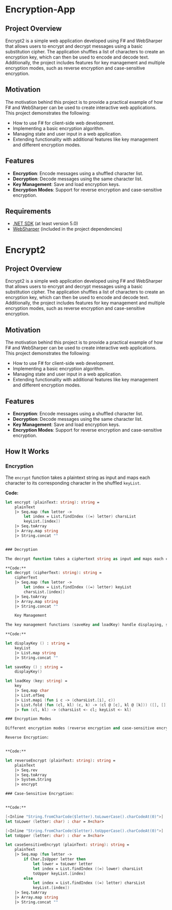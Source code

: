 # Encryption-App

## Project Overview

Encrypt2 is a simple web application developed using F# and WebSharper that allows users to encrypt and decrypt messages using a basic substitution cipher. The application shuffles a list of characters to create an encryption key, which can then be used to encode and decode text. Additionally, the project includes features for key management and multiple encryption modes, such as reverse encryption and case-sensitive encryption.

## Motivation

The motivation behind this project is to provide a practical example of how F# and WebSharper can be used to create interactive web applications. This project demonstrates the following:

- How to use F# for client-side web development.
- Implementing a basic encryption algorithm.
- Managing state and user input in a web application.
- Extending functionality with additional features like key management and different encryption modes.

## Features

- **Encryption**: Encode messages using a shuffled character list.
- **Decryption**: Decode messages using the same character list.
- **Key Management**: Save and load encryption keys.
- **Encryption Modes**: Support for reverse encryption and case-sensitive encryption.

## Requirements

- [.NET SDK](https://dotnet.microsoft.com/download) (at least version 5.0)
- [WebSharper](https://websharper.com/) (included in the project dependencies)

# Encrypt2

## Project Overview

Encrypt2 is a simple web application developed using F# and WebSharper that allows users to encrypt and decrypt messages using a basic substitution cipher. The application shuffles a list of characters to create an encryption key, which can then be used to encode and decode text. Additionally, the project includes features for key management and multiple encryption modes, such as reverse encryption and case-sensitive encryption.

## Motivation

The motivation behind this project is to provide a practical example of how F# and WebSharper can be used to create interactive web applications. This project demonstrates the following:

- How to use F# for client-side web development.
- Implementing a basic encryption algorithm.
- Managing state and user input in a web application.
- Extending functionality with additional features like key management and different encryption modes.

## Features

- **Encryption**: Encode messages using a shuffled character list.
- **Decryption**: Decode messages using the same character list.
- **Key Management**: Save and load encryption keys.
- **Encryption Modes**: Support for reverse encryption and case-sensitive encryption.

## How It Works

### Encryption

The `encrypt` function takes a plaintext string as input and maps each character to its corresponding character in the shuffled `keyList`.

**Code:**
```fsharp
let encrypt (plainText: string): string =
    plainText
    |> Seq.map (fun letter ->
        let index = List.findIndex ((=) letter) charsList
        keyList.[index])
    |> Seq.toArray
    |> Array.map string
    |> String.concat ""


### Decryption

The decrypt function takes a ciphertext string as input and maps each character to its corresponding character in the original charsList.

**Code:**
let decrypt (cipherText: string): string =
    cipherText
    |> Seq.map (fun letter ->
        let index = List.findIndex ((=) letter) keyList
        charsList.[index])
    |> Seq.toArray
    |> Array.map string
    |> String.concat ""

    Key Management

The key management functions (saveKey and loadKey) handle displaying, saving, and loading the encryption key.

**Code:**

let displayKey () : string =
    keyList
    |> List.map string
    |> String.concat ""

let saveKey () : string =
    displayKey()

let loadKey (key: string) =
    key
    |> Seq.map char
    |> List.ofSeq
    |> List.mapi (fun i c -> (charsList.[i], c))
    |> List.fold (fun (cl, kl) (c, k) -> (cl @ [c], kl @ [k])) ([], [])
    |> fun (cl, kl) -> (charsList <- cl; keyList <- kl)

### Encryption Modes

Different encryption modes (reverse encryption and case-sensitive encryption) provide alternative ways to encrypt the plaintext.

Reverse Encryption:


**Code:**

let reverseEncrypt (plainText: string): string =
    plainText
    |> Seq.rev
    |> Seq.toArray
    |> System.String
    |> encrypt

### Case-Sensitive Encryption:


**Code:**

[<Inline "String.fromCharCode($letter).toLowerCase().charCodeAt(0)">]
let toLower (letter: char) : char = X<char>

[<Inline "String.fromCharCode($letter).toUpperCase().charCodeAt(0)">]
let toUpper (letter: char) : char = X<char>

let caseSensitiveEncrypt (plainText: string): string =
    plainText
    |> Seq.map (fun letter ->
        if Char.IsUpper letter then
            let lower = toLower letter
            let index = List.findIndex ((=) lower) charsList
            toUpper keyList.[index]
        else
            let index = List.findIndex ((=) letter) charsList
            keyList.[index])
    |> Seq.toArray
    |> Array.map string
    |> String.concat ""